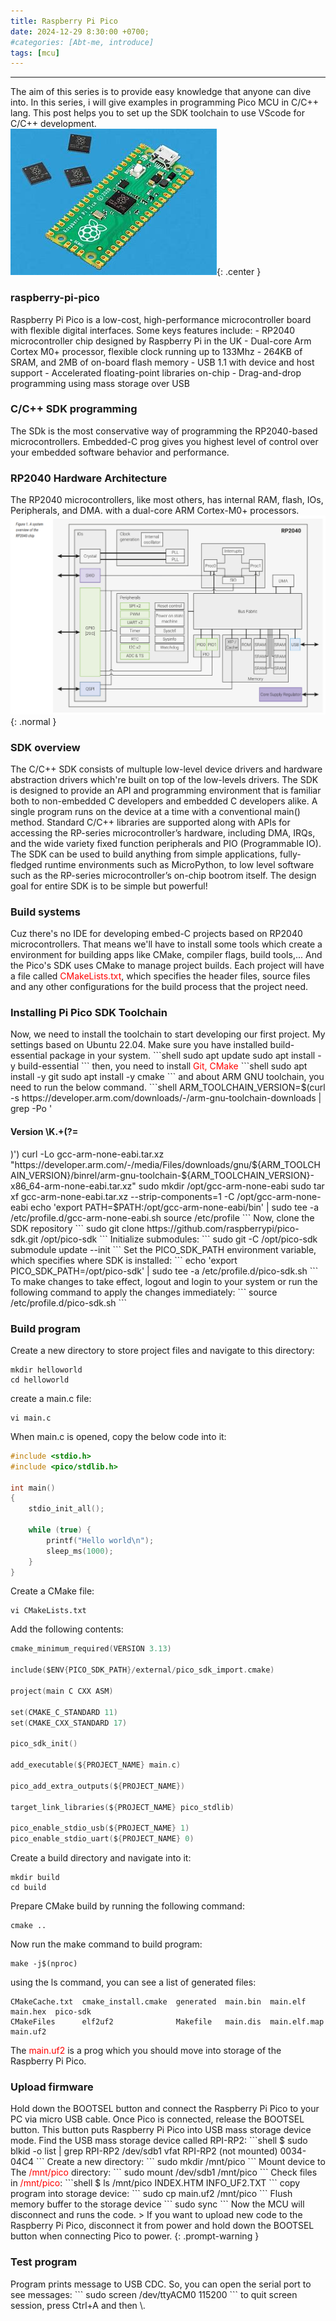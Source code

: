 ```yaml
---
title: Raspberry Pi Pico 
date: 2024-12-29 8:30:00 +0700;
#categories: [Abt-me, introduce]
tags: [mcu]    
---
```


---
The aim of this series is to provide easy knowledge that anyone can dive into. In this series, i will give examples in programming Pico MCU in C/C++ lang. This post helps you to set up the SDK toolchain to use VScode for C/C++ development.  
![Desktop View](/assets/img/2024-12-28-MCU-Pico/pico.jpg){: .center }


<h3 id="raspberry-pi-pico" style="font-weight: bold;">raspberry-pi-pico</h3>
Raspberry Pi Pico is a low-cost, high-performance microcontroller board with flexible digital interfaces. Some keys features include:
- RP2040 microcontroller chip designed by Raspberry Pi in the UK
- Dual-core Arm Cortex M0+ processor, flexible clock running up to 133Mhz
- 264KB of SRAM, and 2MB of on-board flash memory
- USB 1.1 with device and host support
- Accelerated floating-point libraries on-chip
- Drag-and-drop programming using mass storage over USB

<h3 id="C/C++ SDK programming" style="font-weight: bold;">C/C++ SDK programming</h3>
The SDk is the most conservative way of programming the RP2040-based microcontrollers. Embedded-C prog gives you highest level of control over your embedded software behavior and performance. 
<h3 id="RP2040 Hardware Architecture" style="font-weight: bold;">RP2040 Hardware Architecture</h3>

The RP2040 microcontrollers, like most others, has internal RAM, flash, IOs, Peripherals, and DMA. with a dual-core ARM Cortex-M0+ processors. 
![Desktop View](/assets/img/2024-12-28-MCU-Pico/hardware-arch.png){: .normal }

<h3 id="SDK overview" style="font-weight: bold;">SDK overview</h3>
The C/C++ SDK consists of multuple low-level device drivers and hardware abstraction drivers which're built on top of the low-levels drivers.  
The SDK is designed to provide an API and programming environment that is familiar both to non-embedded C developers and embedded C developers alike. A single program runs on the device at a time with a conventional main() method. Standard C/C++ libraries are supported along with APIs for accessing the RP-series microcontroller’s hardware, including DMA, IRQs, and the wide variety fixed function peripherals and PIO (Programmable IO).  
The SDK can be used to build anything from simple applications, fully-fledged runtime environments such as MicroPython, to low level software such as the RP-series microcontroller’s on-chip bootrom itself.  
The design goal for entire SDK is to be simple but powerful!

<h3 id="Build systems" style="font-weight: bold;">Build systems</h3>
Cuz there's no IDE for developing embed-C projects based on RP2040 microcontrollers. That means we'll have to install some tools which create a environment for building apps like CMake, compiler flags, build tools,...  
And the Pico's SDK uses CMake to manage project builds. Each project will have a file called <span style="color:red">CMakeLists.txt</span>, which specifies the header files, source files and any other configurations for the build process that the project need.

<h3 id="Installing Pi Pico SDK Toolchain" style="font-weight: bold;">Installing Pi Pico SDK Toolchain</h3>
Now, we need to install the toolchain to start developing our first project. My settings based on Ubuntu 22.04.  
Make sure you have installed build-essential package in your system.
```shell
sudo apt update
sudo apt install -y build-essential 
```
then, you need to install <span style="color:red">Git, CMake</span>
```shell
sudo apt install -y git
sudo apt install -y cmake
```
and about ARM GNU toolchain, you need to run the below command.
```shell
ARM_TOOLCHAIN_VERSION=$(curl -s https://developer.arm.com/downloads/-/arm-gnu-toolchain-downloads | grep -Po '<h4>Version \K.+(?=</h4>)')
curl -Lo gcc-arm-none-eabi.tar.xz "https://developer.arm.com/-/media/Files/downloads/gnu/${ARM_TOOLCHAIN_VERSION}/binrel/arm-gnu-toolchain-${ARM_TOOLCHAIN_VERSION}-x86_64-arm-none-eabi.tar.xz"
sudo mkdir /opt/gcc-arm-none-eabi
sudo tar xf gcc-arm-none-eabi.tar.xz --strip-components=1 -C /opt/gcc-arm-none-eabi
echo 'export PATH=$PATH:/opt/gcc-arm-none-eabi/bin' | sudo tee -a /etc/profile.d/gcc-arm-none-eabi.sh
source /etc/profile
```
Now, clone the SDK repository
```
sudo git clone https://github.com/raspberrypi/pico-sdk.git /opt/pico-sdk
```
Initialize submodules:
```
sudo git -C /opt/pico-sdk submodule update --init
```
Set the PICO_SDK_PATH environment variable, which specifies where SDK is installed:
```
echo 'export PICO_SDK_PATH=/opt/pico-sdk' | sudo tee -a /etc/profile.d/pico-sdk.sh
```
To make changes to take effect, logout and login to your system or run the following command to apply the changes immediately:
```
source /etc/profile.d/pico-sdk.sh
```
<h3 id="Build program" style="font-weight: bold;">Build program</h3>

Create a new directory to store project files and navigate to this directory:
```
mkdir helloworld 
cd helloworld
``` 
create a main.c file:
```
vi main.c
```
When main.c is opened, copy the below code into it:
```c
#include <stdio.h>
#include <pico/stdlib.h>

int main()
{
    stdio_init_all();

    while (true) {
        printf("Hello world\n");
        sleep_ms(1000);
    }
}
```
Create a CMake file:
```
vi CMakeLists.txt
```
Add the following contents:
```c
cmake_minimum_required(VERSION 3.13)

include($ENV{PICO_SDK_PATH}/external/pico_sdk_import.cmake)

project(main C CXX ASM)

set(CMAKE_C_STANDARD 11)
set(CMAKE_CXX_STANDARD 17)

pico_sdk_init()

add_executable(${PROJECT_NAME} main.c)

pico_add_extra_outputs(${PROJECT_NAME})

target_link_libraries(${PROJECT_NAME} pico_stdlib)

pico_enable_stdio_usb(${PROJECT_NAME} 1)
pico_enable_stdio_uart(${PROJECT_NAME} 0)
```
Create a build directory and navigate into it:
```
mkdir build 
cd build
```
Prepare CMake build by running the following command:
```
cmake ..
```
Now run the make command to build program:
```
make -j$(nproc)
```
using the ls command, you can see a list of generated files:
```shell
CMakeCache.txt  cmake_install.cmake  generated  main.bin  main.elf      main.hex  pico-sdk
CMakeFiles      elf2uf2              Makefile   main.dis  main.elf.map  main.uf2
```
The <span style="color:red">main.uf2</span> is a prog which you should move into storage of the Raspberry Pi Pico.
<h3 id="Upload firmware" style="font-weight: bold;">Upload firmware</h3>
Hold down the BOOTSEL button and connect the Raspberry Pi Pico to your PC via micro USB cable. Once Pico is connected, release the BOOTSEL button. This button puts Raspberry Pi Pico into USB mass storage device mode.  
Find the USB mass storage device called RPI-RP2:
```shell
$ sudo blkid -o list | grep RPI-RP2
/dev/sdb1  vfat    RPI-RP2  (not mounted)  0034-04C4
```
Create a new directory:
```
sudo mkdir /mnt/pico
```
Mount device to The <span style="color:red">/mnt/pico</span> directory:
```
sudo mount /dev/sdb1 /mnt/pico
```
Check files in <span style="color:red">/mnt/pico</span>:
```shell
$ ls /mnt/pico
INDEX.HTM  INFO_UF2.TXT
```
copy program into storage device:
```
sudo cp main.uf2 /mnt/pico
```
Flush memory buffer to the storage device
```
sudo sync
```
Now the MCU will disconnect and runs the code.
> If you want to upload new code to the Raspberry Pi Pico, disconnect it from power and hold down the BOOTSEL button when connecting Pico to power.
{: .prompt-warning }
<h3 id="Test program" style="font-weight: bold;">Test program</h3>
Program prints message to USB CDC. So, you can open the serial port to see messages:
```
sudo screen /dev/ttyACM0 115200
```
to quit screen session, press Ctrl+A and then \.
